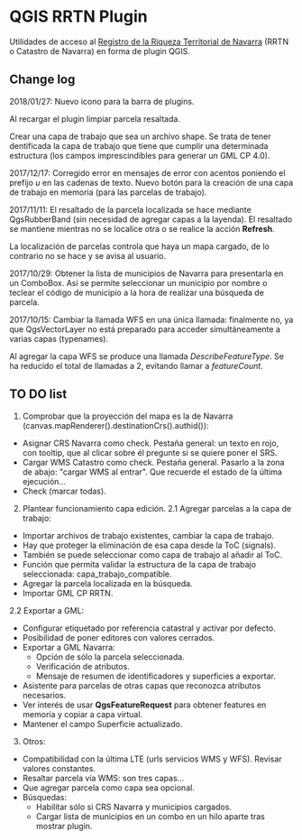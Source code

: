 # QGIS RRTN Plugin
Utilidades de acceso al [Registro de la Riqueza Territorial de Navarra](https://catastro.navarra.es) (RRTN o Catastro de Navarra) en forma de plugin QGIS.

## Change log
2018/01/27: 
Nuevo icono para la barra de plugins.

Al recargar el plugin limpiar parcela resaltada.

Crear una capa de trabajo que sea un archivo shape. Se trata de tener  dentificada la capa de trabajo que tiene que cumplir una determinada estructura (los campos imprescindibles para generar un GML CP 4.0).

2017/12/17:
Corregido error en mensajes de error con acentos poniendo el prefijo _u_ en las cadenas de texto. Nuevo botón para la creación de una capa de trabajo en memoria (para las parcelas de trabajo).

2017/11/11:
El resaltado de la parcela localizada se hace mediante QgsRubberBand (sin necesidad de agregar capas a la layenda). El resaltado se mantiene mientras no se localice otra o se realice la acción **Refresh**.

La localización de parcelas controla que haya un mapa cargado, de lo contrario no se hace y se avisa al usuario.

2017/10/29: 
Obtener la lista de municipios de Navarra para presentarla en un ComboBox. Así se permite seleccionar un municipio por nombre o teclear el código de municipio a la hora de realizar una búsqueda de parcela.

2017/10/15: 
Cambiar la llamada WFS en una única llamada: finalmente no, ya que QgsVectorLayer no está preparado para acceder simultáneamente a varias capas (typenames).

Al agregar la capa WFS se produce una llamada _DescribeFeatureType_.
Se ha reducido el total de llamadas a 2, evitando llamar a _featureCount_.

## TO DO list
1. Comprobar que la proyección del mapa es la de Navarra (canvas.mapRenderer().destinationCrs().authid()):
- Asignar CRS Navarra como check. Pestaña general: un texto en rojo, con tooltip, que al clicar sobre él pregunte si se quiere poner el SRS.
- Cargar WMS Catastro como check. Pestaña general. Pasarlo a la zona de abajo: "cargar WMS al entrar". Que recuerde el estado de la última ejecución...
- Check (marcar todas).

2. Plantear funcionamiento capa edición.
2.1 Agregar parcelas a la capa de trabajo:
- Importar archivos de trabajo existentes, cambiar la capa de trabajo.
- Hay que proteger la eliminación de esa capa desde la ToC (signals).
- También se puede seleccionar como capa de trabajo al añadir al ToC.
- Función que permita validar la estructura de la capa de trabajo seleccionada: capa_trabajo_compatible.
- Agregar la parcela localizada en la búsqueda.
- Importar GML CP RRTN.

2.2 Exportar a GML:
- Configurar etiquetado por referencia catastral y activar por defecto.
- Posibilidad de poner editores con valores cerrados.
- Exportar a GML Navarra: 
    - Opción de sólo la parcela seleccionada.
    - Verificación de atributos.
    - Mensaje de resumen de identificadores y superficies a exportar.
- Asistente para parcelas de otras capas que reconozca atributos necesarios.
- Ver interés de usar **QgsFeatureRequest** para obtener features en memoria y copiar a capa virtual.
- Mantener el campo Superficie actualizado.

3. Otros:
- Compatibilidad con la última LTE (urls servicios WMS y WFS). Revisar valores constantes.
- Resaltar parcela vía WMS: son tres capas...
- Que agregar parcela como capa sea opcional.
- Búsquedas:
    - Habilitar sólo si CRS Navarra y municipios cargados.
    - Cargar lista de municipios en un combo en un hilo aparte tras mostrar plugin.
